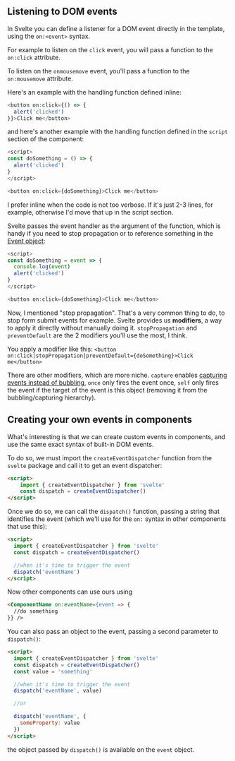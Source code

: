 ## Listening to DOM events

In Svelte you can define a listener for a DOM event directly in the template, using the `on:<event>` syntax.

For example to listen on the `click` event, you will pass a function to the `on:click` attribute.

To listen on the `onmousemove` event, you'll pass a function to the `on:mousemove` attribute.

Here's an example with the handling function defined inline:

```js
<button on:click={() => {
  alert('clicked')
}}>Click me</button>
```

and here's another example with the handling function defined in the `script` section of the component:

```js
<script>
const doSomething = () => {
  alert('clicked')
}
</script>

<button on:click={doSomething}>Click me</button>
```

I prefer inline when the code is not too verbose. If it's just 2-3 lines, for example, otherwise I'd move that up in the script section.

Svelte passes the event handler as the argument of the function, which is handy if you need to stop propagation or to reference something in the [Event object](https://flaviocopes.com/javascript-events/#the-event-object):

```js
<script>
const doSomething = event => {
  console.log(event)
  alert('clicked')
}
</script>

<button on:click={doSomething}>Click me</button>
```

Now, I mentioned "stop propagation". That's a very common thing to do, to stop form submit events for example. Svelte provides us **modifiers**, a way to apply it directly without manually doing it.
`stopPropagation` and `preventDefault` are the 2 modifiers you'll use the most, I think.

You apply a modifier like this: `<button on:click|stopPropagation|preventDefault={doSomething}>Click me</button>`

There are other modifiers, which are more niche. `capture` enables [capturing events instead of bubbling](https://flaviocopes.com/javascript-events/#event-bubbling-and-event-capturing), `once` only fires the event once, `self` only fires the event if the target of the event is this object (removing it from the bubbling/capturing hierarchy).

## Creating your own events in components

What's interesting is that we can create custom events in components, and use the same exact syntax of built-in DOM events.

To do so, we must import the `createEventDispatcher` function from the `svelte` package and call it to get an event dispatcher:

```html
<script>
	import { createEventDispatcher } from 'svelte'
	const dispatch = createEventDispatcher()
</script>
```

Once we do so, we can call the `dispatch()` function, passing a string that identifies the event (which we'll use for the `on:` syntax in other components that use this):

```html
<script>
  import { createEventDispatcher } from 'svelte'
  const dispatch = createEventDispatcher()

  //when it's time to trigger the event
  dispatch('eventName')
</script>
```

Now other components can use ours using

```html
<ComponentName on:eventName={event => {
  //do something
}} />
```

You can also pass an object to the event, passing a second parameter to `dispatch()`:

```html
<script>
  import { createEventDispatcher } from 'svelte'
  const dispatch = createEventDispatcher()
  const value = 'something'

  //when it's time to trigger the event
  dispatch('eventName', value)

  //or

  dispatch('eventName', {
    someProperty: value
  })
</script>
```

the object passed by `dispatch()` is available on the `event` object.
